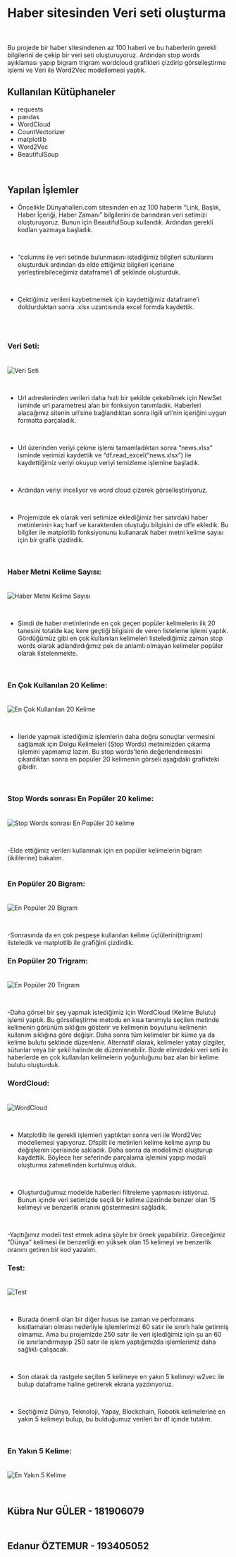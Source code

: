 # Haber sitesinden Veri seti oluşturma
<br/>
<br/>
Bu projede bir haber sitesindenen az 100 haberi ve bu haberlerin gerekli bilgilerini de çekip bir veri seti oluşturuyoruz. Ardından stop words ayıklaması yapıp bigram trigram wordcloud grafikleri çizdirip görselleştirme işlemi ve Veri ile Word2Vec modellemesi yaptık.

## Kullanılan Kütüphaneler
- requests<br/>
- pandas<br/>
- WordCloud<br/>
- CountVectorizer<br/>
- matplotlib<br/>
- Word2Vec<br/>
- BeautifulSoup<br/>
<br/>

## Yapılan İşlemler
- Öncelikle Dünyahalleri.com sitesinden en az 100 haberin “Link, Başlık, Haber İçeriği, Haber Zamanı” bilgilerini de barındıran veri setimizi oluşturuyoruz. Bunun için BeautifulSoup kullandık. Ardından gerekli kodları yazmaya başladık. 

<br/>

- “columns ile veri setinde bulunmasını istediğimiz bilgileri sütunlarını oluşturduk ardından da elde ettiğimiz bilgileri içerisine yerleştirebileceğimiz dataframe’i df şeklinde oluşturduk. 

<br/>


- Çektiğimiz verileri kaybetmemek için kaydettiğimiz dataframe’i doldurduktan sonra .xlsx uzantısında excel formda kaydettik.

<br/>
<br/>

### Veri Seti:<br/><br/>

![Veri Seti](https://user-images.githubusercontent.com/81531142/210440754-e6b75a63-f1ee-4182-9eaa-355e1243334e.png)

<br/>


- Url adreslerinden verileri daha hızlı bir şekilde çekebilmek için NewSet isminde url parametresi alan bir fonksiyon tanımladık. Haberleri alacağımız sitenin url’sine bağlandıktan sonra ilgili url’nin içeriğini uygun formatta parçaladık.

<br/>


- Url üzerinden veriyi çekme işlemi tamamladıktan sonra “news.xlsx” isminde verimizi kaydettik ve “df.read_excel(“news.xlsx”) ile kaydettiğimiz veriyi okuyup veriyi temizleme işlemine başladık.

<br/>


- Ardından veriyi inceliyor ve word cloud çizerek görselleştiriyoruz. 

<br/>


- Projemizde ek olarak veri setimize eklediğimiz her satırdaki haber metinlerinin kaç harf ve karakterden oluştuğu bilgisini de df’e ekledik. Bu bilgiler ile matplotlib fonksiyonunu kullanarak haber metni kelime sayısı için bir grafik çizdirdik. 

<br/>


### Haber Metni Kelime Sayısı:<br/><br/>

![Haber Metni Kelime Sayısı](https://user-images.githubusercontent.com/81531142/210434748-bae30a88-dac2-4063-9bbc-1d95a693710b.png)

<br/>


- Şimdi de haber metinlerinde en çok geçen popüler kelimelerin ilk 20 tanesini totalde kaç kere geçtiği bilgisini de veren listeleme işlemi yaptık. Gördüğümüz gibi en çok kullanılan kelimeleri listelediğimiz zaman stop words olarak adlandırdığımız pek de anlamlı olmayan kelimeler popüler olarak listelenmekte. <br/>

<br/>


### En Çok Kullanılan 20 Kelime:<br/><br/>

![En Çok Kullanılan 20 Kelime](https://user-images.githubusercontent.com/81531142/210434722-9b042be4-c8e7-4858-ae67-e47579825924.png)

<br/>

- İleride yapmak istediğimiz işlemlerin daha doğru sonuçlar vermesini sağlamak için Dolgu Kelimeleri (Stop Words) metnimizden çıkarma işlemini yapmamız lazım. Bu stop words'lerin değerlendirmesini çıkardıktan sonra en popüler 20 kelimenin görseli aşağıdaki grafikteki gibidir.

<br/>


### Stop Words sonrası En Popüler 20 kelime:<br/><br/>

![Stop Words sonrası En Popüler 20 kelime](https://user-images.githubusercontent.com/81531142/210434734-204733aa-97e4-470b-abd9-3f41cff06d60.png)

<br/>

-Elde ettiğimiz verileri kullanmak için en popüler kelimelerin bigram (ikililerine) bakalım.
<br/>
<br/>
### En Popüler 20 Bigram:<br/><br/>

![En Popüler 20 Bigram](https://user-images.githubusercontent.com/81531142/210437194-859d1734-10d0-43cf-ae87-82f65f6727c9.png)

<br/>

-Sonrasında da en çok peşpeşe kullanılan kelime üçlülerini(trigram) listeledik ve matplotlib ile grafiğini çizdirdik.
<br/>

### En Popüler 20 Trigram:<br/><br/>

![En Popüler 20 Trigram](https://user-images.githubusercontent.com/81531142/210437178-701a190d-1eba-4b34-bd1b-b18d699fd3ad.png)

<br/>

-Daha görsel bir şey yapmak istediğimiz için WordCloud (Kelime Bulutu) işlemi yaptık. Bu görselleştirme metodu en kısa tanımıyla seçilen metinde kelimenin görünüm sıklığını gösterir ve kelimenin boyutunu kelimenin kullanım sıklığına göre değişir. Daha sonra tüm kelimeler bir küme ya da kelime bulutu şeklinde düzenlenir. Alternatif olarak, kelimeler yatay çizgiler, sütunlar veya bir şekil halinde de düzenlenebilir. Bizde elimizdeki veri seti ile haberlerde en çok kullanılan kelimelerin yoğunluğunu baz alan bir kelime bulutu oluşturduk.
<br/>

### WordCloud:<br/><br/>

![WordCloud](https://user-images.githubusercontent.com/81531142/210437168-6f41e388-5c12-4b0d-9cf5-f5598f03831b.png)

<br/>

- Matplotlib ile gerekli işlemleri yaptıktan sonra veri ile Word2Vec modellemesi yapıyoruz. Dfsplit ile metinleri kelime kelime ayırıp bu değişkenin içerisinde sakladık. Daha sonra da modelimizi oluşturup kaydettik. Böylece her seferinde parçalama işlemini yapıp modali oluşturma zahmetinden kurtulmuş olduk. 

<br/>

- Oluşturduğumuz modelde haberleri filtreleme yapmasını istiyoruz. Bunun içinde veri setimizde seçili bir kelime üzerinde benzer olan 15 kelimeyi ve benzerlik oranını göstermesini sağladık. 

<br/>

-Yaptığımız modeli test etmek adına şöyle bir örnek yapabiliriz. Gireceğimiz "Dünya" kelimesi ile benzerliği en yüksek olan 15 kelimeyi ve benzerlik oranını getiren bir kod yazalım.
<br/>
### Test:<br/><br/>

![Test](https://user-images.githubusercontent.com/81531142/210439252-45e2eb9c-8e0f-41f2-b010-2ccabdd74ca6.png)

<br/>

- Burada önemli olan bir diğer husus ise zaman ve performans kısıtlamaları olması nedeniyle işlemlerimizi 60 satır ile sınırlı hale getirmiş olmamız. Ama bu projemizde 250 satır ile veri işlediğimiz için şu an 60 ile sınırlandırmayıp 250 satır ile işlem yaptığımızda işlemlerimiz daha sağlıklı çalışacak. 

<br/>


- Son olarak da rastgele seçilen 5 kelimeye en yakın 5 kelimeyi w2vec ile bulup dataframe haline getirerek ekrana yazdırıyoruz. 

<br/>

- Seçtiğimiz Dünya, Teknoloji, Yapay, Blockchain, Robotik kelimelerine en yakın 5 kelimeyi bulup, bu bulduğumuz verileri bir df içinde tutalım.
<br/>

### En Yakın 5 Kelime:<br/><br/>

![En Yakın 5 Kelime](https://user-images.githubusercontent.com/81531142/210439549-57eb80c7-f90a-413c-9bfa-448c0c3390b4.png)

<br/>


## Kübra Nur GÜLER - 181906079<br/><br/>
## Edanur ÖZTEMUR - 193405052<br/><br/>



